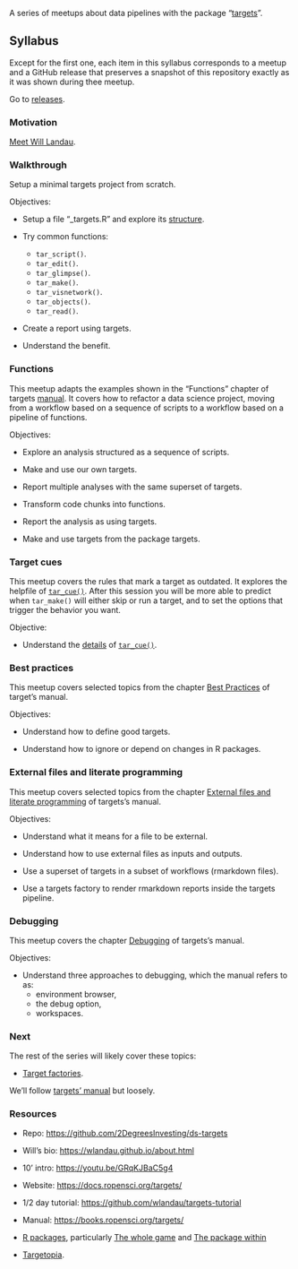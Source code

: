 
<!-- README.md is generated from README.Rmd. Please edit that file -->

A series of meetups about data pipelines with the package
“[targets](https://docs.ropensci.org/targets/)”.

## Syllabus

Except for the first one, each item in this syllabus corresponds to a
meetup and a GitHub release that preserves a snapshot of this repository
exactly as it was shown during thee meetup.

Go to
[releases](https://github.com/2DegreesInvesting/ds-targets/releases).

### Motivation

[Meet Will
Landau](https://github.com/2DegreesInvesting/ds-incubator/issues/70).

### Walkthrough

Setup a minimal targets project from scratch.

Objectives:

-   Setup a file “\_targets.R” and explore its
    [structure](https://books.ropensci.org/targets/walkthrough.html#file-structure).

-   Try common functions:

    -   `tar_script()`.
    -   `tar_edit()`.
    -   `tar_glimpse()`.
    -   `tar_make()`.
    -   `tar_visnetwork()`.
    -   `tar_objects()`.
    -   `tar_read()`.

-   Create a report using targets.

-   Understand the benefit.

### Functions

This meetup adapts the examples shown in the “Functions” chapter of
targets [manual](https://books.ropensci.org/targets/). It covers how to
refactor a data science project, moving from a workflow based on a
sequence of scripts to a workflow based on a pipeline of functions.

Objectives:

-   Explore an analysis structured as a sequence of scripts.

-   Make and use our own targets.

-   Report multiple analyses with the same superset of targets.

-   Transform code chunks into functions.

-   Report the analysis as using targets.

-   Make and use targets from the package targets.

### Target cues

This meetup covers the rules that mark a target as outdated. It explores
the helpfile of
[`tar_cue()`](https://docs.ropensci.org/targets/reference/tar_cue.html).
After this session you will be more able to predict when `tar_make()`
will either skip or run a target, and to set the options that trigger
the behavior you want.

Objective:

-   Understand the
    [details](https://docs.ropensci.org/targets/reference/tar_cue.html#details)
    of
    [`tar_cue()`](https://docs.ropensci.org/targets/reference/tar_cue.html).

### Best practices

This meetup covers selected topics from the chapter [Best
Practices](https://books.ropensci.org/targets/practices) of target’s
manual.

Objectives:

-   Understand how to define good targets.

-   Understand how to ignore or depend on changes in R packages.

### External files and literate programming

This meetup covers selected topics from the chapter [External files and
literate programming](https://books.ropensci.org/targets/files.html) of
targets’s manual.

Objectives:

-   Understand what it means for a file to be external.

-   Understand how to use external files as inputs and outputs.

-   Use a superset of targets in a subset of workflows (rmarkdown
    files).

-   Use a targets factory to render rmarkdown reports inside the targets
    pipeline.

### Debugging

This meetup covers the chapter
[Debugging](https://books.ropensci.org/targets/debugging.html) of
targets’s manual.

Objectives:

-   Understand three approaches to debugging, which the manual refers to
    as:
    -   environment browser,
    -   the debug option,
    -   workspaces.

### Next

The rest of the series will likely cover these topics:

-   [Target
    factories](https://wlandau.github.io/targetopia/contributing.html#target-factories).

We’ll follow [targets’ manual](https://books.ropensci.org/targets/) but
loosely.

### Resources

-   Repo: <https://github.com/2DegreesInvesting/ds-targets>

-   Will’s bio: <https://wlandau.github.io/about.html>

-   10’ intro: <https://youtu.be/GRqKJBaC5g4>

-   Website: <https://docs.ropensci.org/targets/>

-   1/2 day tutorial: <https://github.com/wlandau/targets-tutorial>

-   Manual: <https://books.ropensci.org/targets/>

-   [R packages](https://r-pkgs.org/), particularly [The whole
    game](https://r-pkgs.org/whole-game.html) and [The package
    within](https://r-pkgs.org/package-within.html)

-   [Targetopia](https://wlandau.github.io/targetopia/).

